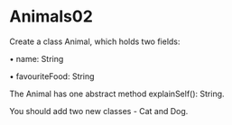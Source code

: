 # Animals02

Create a class Animal, which holds two fields:

•	name: String

•	favouriteFood: String

The Animal has one abstract method explainSelf(): String.

You should add two new classes - Cat and Dog.


